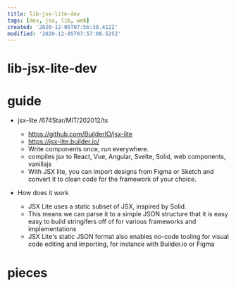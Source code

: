```yaml
---
title: lib-jsx-lite-dev
tags: [dev, jsx, lib, web]
created: '2020-12-05T07:56:38.412Z'
modified: '2020-12-05T07:57:08.525Z'
---
```


# lib-jsx-lite-dev

# guide

- jsx-lite /674Star/MIT/202012/ts
  - https://github.com/BuilderIO/jsx-lite
  - https://jsx-lite.builder.io/
  - Write components once, run everywhere. 
  - compiles jsx to React, Vue, Angular, Svelte, Solid, web components, vanillajs
  - With JSX lite, you can import designs from Figma or Sketch and convert it to clean code for the framework of your choice. 

- How does it work
  - JSX Lite uses a static subset of JSX, inspired by Solid. 
  - This means we can parse it to a simple JSON structure that it is easy easy to build stringifers off of for various frameworks and implementations
  - JSX Lite's static JSON format also enables no-code tooling for visual code editing and importing, for instance with Builder.io or Figma

# pieces
